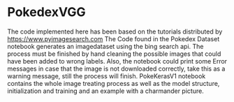 # PokedexVGG
The code implemented here has been based on the tutorials distributed by https://www.pyimagesearch.com
The Code found in the Pokedex Dataset notebook generates an imagedataset using the bing search api. The process must be finished by hand 
cleaning the possible images that could have been added to wrong labels. Also, the notebook could print some Error messages in case that the image is not downloaded correctly, take this as a warning message, still the process will finish.
PokeKerasV1 notebook contains the whole image treating process as well as the model structure, initialization and training and an example with a charmander picture.
